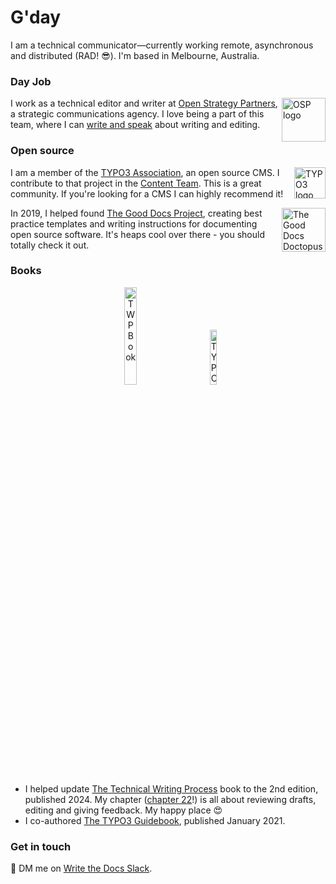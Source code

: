# G'day

I am a technical communicator—currently working remote, asynchronous and distributed (RAD! 😎). I'm based in Melbourne, Australia. 


### Day Job
<img src="https://flicstar.com/assets/images/pages/osplogo.jpg" alt="OSP logo" align="right" width="70px"/>

I work as a technical editor and writer at [Open Strategy Partners](https://openstrategypartners.com/), a strategic communications agency. I love being a part of this team, where I can [write and speak](https://openstrategypartners.com/how-we-write-and-edit-at-osp-podcast-s1e1) about writing and editing.  


### Open source

<img src="https://flicstar.com/assets/images/pages/typo3logo.png" alt="TYPO3 logo" align="right" width="50px"/>

I am a member of the [TYPO3 Association](https://typo3.org/), an open source CMS. I contribute to that project in the [Content Team](https://typo3.org/community/teams/content). This is a great community. If you're looking for a CMS I can highly recommend it! 

<img src="https://flicstar.com/assets/images/pages/doctopus.png" alt="The Good Docs Doctopus" align="right" width="70px"/>

In 2019, I helped found [The Good Docs Project](https://gitlab.com/tgdp), creating best practice templates and writing instructions for documenting open source software. It's heaps cool over there - you should totally check it out.

### Books

<p align="center"><img src="https://flicstar.com/assets/images/twpbookcover.jpg" alt="TWP Book" width="20%" hspace="20"/> <img src="https://flicstar.com/assets/images/typo3bookcover.jpg" alt="TYPO3 Book" width="15%" hspace="20"/></p>
 

- I helped update <a href="https://boffin.education/category/books/technical-writing-books/" target="_blank">The Technical Writing Process</a> book to the 2nd edition, published 2024. My chapter (<a href="https://boffin.education/review-draft/" target="_blank">chapter 22</a>!) is all about reviewing drafts, editing and giving feedback. My happy place 😍
- I co-authored <a href="https://www.apress.com/gp/book/9781484265246" target="_blank">The TYPO3 Guidebook</a>, published January 2021.  

### Get in touch

💬 DM me on [Write the Docs Slack](https://www.writethedocs.org/slack/).
